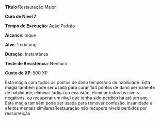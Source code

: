 **Titulo**:Restauração Maior

**Cura de Nível 7**

**Tempo de Execução**: Ação Padrão

**Alcance**: toque

**Alvo**: 1 criatura;

**Duração**: Instantânea

**Teste de Resistência**: Nenhum

**Custo de XP**: 500 XP

Esta magia cura todos os pontos de dano temporário de habilidade. 
Esta magia também pode ser usada para curar 1d4 pontos de dano permanente de habilidade, eliminar fadiga ou exaustão, eliminar todos os níveis negativos, ou recuperar um nível que tenha sido perdido há até um ano.  Esta magia também pode ser
usada para remover confusão, insanidade e efeitos mentais similaresRestauração não recupera níveis perdidos por ressurreição
